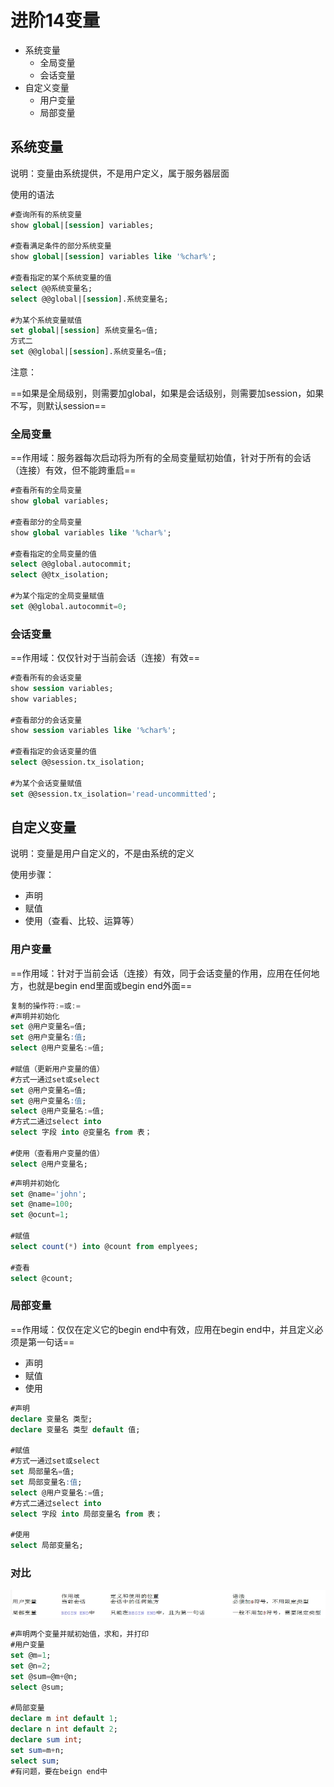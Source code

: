 # 进阶14变量

- 系统变量
  - 全局变量
  - 会话变量
- 自定义变量
  - 用户变量
  - 局部变量

## 系统变量

说明：变量由系统提供，不是用户定义，属于服务器层面

使用的语法

```sql
#查询所有的系统变量
show global|[session] variables;

#查看满足条件的部分系统变量
show global|[session] variables like '%char%';

#查看指定的某个系统变量的值
select @@系统变量名;
select @@global|[session].系统变量名;

#为某个系统变量赋值
set global|[session] 系统变量名=值;
方式二
set @@global|[session].系统变量名=值;
```

注意：

==如果是全局级别，则需要加global，如果是会话级别，则需要加session，如果不写，则默认session==

### 全局变量

==作用域：服务器每次启动将为所有的全局变量赋初始值，针对于所有的会话（连接）有效，但不能跨重启==

```sql
#查看所有的全局变量
show global variables;

#查看部分的全局变量
show global variables like '%char%';

#查看指定的全局变量的值
select @@global.autocommit;
select @@tx_isolation;

#为某个指定的全局变量赋值
set @@global.autocommit=0;
```

### 会话变量

==作用域：仅仅针对于当前会话（连接）有效==

```sql
#查看所有的会话变量
show session variables;
show variables;

#查看部分的会话变量
show session variables like '%char%';

#查看指定的会话变量的值
select @@session.tx_isolation;

#为某个会话变量赋值
set @@session.tx_isolation='read-uncommitted';
```

## 自定义变量

说明：变量是用户自定义的，不是由系统的定义

使用步骤：

- 声明
- 赋值
- 使用（查看、比较、运算等）

### 用户变量

==作用域：针对于当前会话（连接）有效，同于会话变量的作用，应用在任何地方，也就是begin end里面或begin end外面==

```sql
复制的操作符:=或:=
#声明并初始化
set @用户变量名=值;
set @用户变量名:值;
select @用户变量名:=值;

#赋值（更新用户变量的值）
#方式一通过set或select
set @用户变量名=值;
set @用户变量名:值;
select @用户变量名:=值;
#方式二通过select into
select 字段 into @变量名 from 表；

#使用（查看用户变量的值）
select @用户变量名;
```

```sql
#声明并初始化
set @name='john';
set @name=100;
set @ocunt=1;

#赋值
select count(*) into @count from emplyees;

#查看
select @count;
```

### 局部变量

==作用域：仅仅在定义它的begin end中有效，应用在begin end中，并且定义必须是第一句话==

- 声明
- 赋值
- 使用

```sql
#声明
declare 变量名 类型;
declare 变量名 类型 default 值;

#赋值
#方式一通过set或select
set 局部量名=值;
set 局部变量名:值;
select @用户变量名:=值;
#方式二通过select into
select 字段 into 局部变量名 from 表；

#使用
select 局部变量名;
```

### 对比

![image-20210713201145612](piture/image-20210713201145612.png)

```sql
#声明两个变量并赋初始值，求和，并打印
#用户变量
set @m=1;
set @n=2;
set @sum=@m+@n;
select @sum;

#局部变量
declare m int default 1;
declare n int default 2;
declare sum int;
set sum=m+n;
select sum;
#有问题，要在beign end中
```


